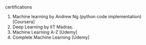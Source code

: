 certifications
1. Machine learning by Andrew Ng (python code implementation) [Coursera]
2. Deep Learning by IIT Madras.
3. Machine Learning A-Z [Udemy]
4. Complete Machine Learning [Udemy]
